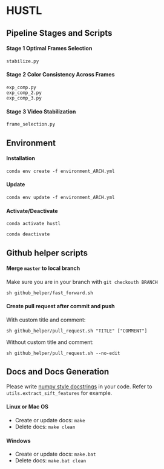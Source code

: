 # HUSTL

## Pipeline Stages and Scripts

#### Stage 1 Optimal Frames Selection
`stabilize.py`

#### Stage 2 Color Consistency Across Frames
`exp_comp.py` <br>
`exp_comp_2.py` <br>
`exp_comp_3.py`

#### Stage 3 Video Stabilization
`frame_selection.py`

## Environment

#### Installation

`conda env create -f environment_ARCH.yml`

#### Update

`conda env update -f environment_ARCH.yml`

#### Activate/Deactivate

`conda activate hustl`

`conda deactivate`

## Github helper scripts

#### Merge `master` to local branch

Make sure you are in your branch with `git checkouth BRANCH`

`sh github_helper/fast_forward.sh`

#### Create pull request after commit and push

With custom title and comment:

`sh github_helper/pull_request.sh "TITLE" ["COMMENT"]`

Without custom title and comment:

`sh github_helper/pull_request.sh --no-edit`

## Docs and Docs Generation

Please write [numpy style docstrings](https://numpydoc.readthedocs.io/en/latest/format.html) in your code. Refer to `utils.extract_sift_features` for example.

#### Linux or Mac OS

- Create or update docs: `make`
- Delete docs: `make clean`

#### Windows

- Create or update docs: `make.bat`
- Delete docs: `make.bat clean`
